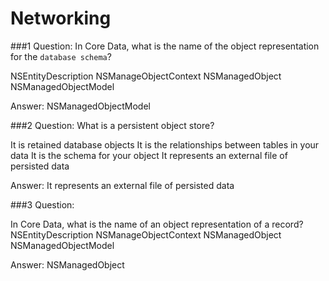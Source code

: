 Networking
==

###1 Question:
In Core Data, what is the name of the object representation for the `database schema`?

NSEntityDescription
NSManageObjectContext
NSManagedObject
NSManagedObjectModel

Answer: NSManagedObjectModel

###2 Question:
What is a persistent object store?

It is retained database objects
It is the relationships between tables in your data
It is the schema for your object
It represents an external file of persisted data

Answer: It represents an external file of persisted data

###3 Question:

In Core Data, what is the name of an object representation of a record?
NSEntityDescription
NSManageObjectContext
NSManagedObject
NSManagedObjectModel

Answer: NSManagedObject